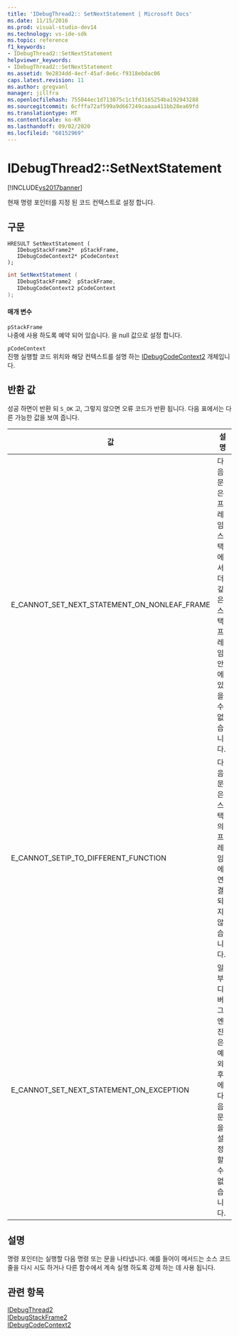```yaml
---
title: 'IDebugThread2:: SetNextStatement | Microsoft Docs'
ms.date: 11/15/2016
ms.prod: visual-studio-dev14
ms.technology: vs-ide-sdk
ms.topic: reference
f1_keywords:
- IDebugThread2::SetNextStatement
helpviewer_keywords:
- IDebugThread2::SetNextStatement
ms.assetid: 9e2834dd-4ecf-45af-8e6c-f9318ebdac06
caps.latest.revision: 11
ms.author: gregvanl
manager: jillfra
ms.openlocfilehash: 755044ec1d713075c1c1fd3165254ba192943288
ms.sourcegitcommit: 6cfffa72af599a9d667249caaaa411bb28ea69fd
ms.translationtype: MT
ms.contentlocale: ko-KR
ms.lasthandoff: 09/02/2020
ms.locfileid: "68152969"
---
```

# <a name="idebugthread2setnextstatement"></a>IDebugThread2::SetNextStatement
[!INCLUDE[vs2017banner](../../../includes/vs2017banner.md)]

현재 명령 포인터를 지정 된 코드 컨텍스트로 설정 합니다.  
  
## <a name="syntax"></a>구문  
  
```cpp#  
HRESULT SetNextStatement (   
   IDebugStackFrame2*  pStackFrame,  
   IDebugCodeContext2* pCodeContext  
);  
```  
  
```csharp  
int SetNextStatement (   
   IDebugStackFrame2  pStackFrame,  
   IDebugCodeContext2 pCodeContext  
);  
```  
  
#### <a name="parameters"></a>매개 변수  
 `pStackFrame`  
 나중에 사용 하도록 예약 되어 있습니다. 을 null 값으로 설정 합니다.  
  
 `pCodeContext`  
 진행 실행할 코드 위치와 해당 컨텍스트를 설명 하는 [IDebugCodeContext2](../../../extensibility/debugger/reference/idebugcodecontext2.md) 개체입니다.  
  
## <a name="return-value"></a>반환 값  
 성공 하면이 반환 되 `S_OK` 고, 그렇지 않으면 오류 코드가 반환 됩니다. 다음 표에서는 다른 가능한 값을 보여 줍니다.  
  
|값|설명|  
|-----------|-----------------|  
|E_CANNOT_SET_NEXT_STATEMENT_ON_NONLEAF_FRAME|다음 문은 프레임 스택에서 더 깊은 스택 프레임 안에 있을 수 없습니다.|  
|E_CANNOT_SETIP_TO_DIFFERENT_FUNCTION|다음 문은 스택의 프레임에 연결 되지 않습니다.|  
|E_CANNOT_SET_NEXT_STATEMENT_ON_EXCEPTION|일부 디버그 엔진은 예외 후에 다음 문을 설정할 수 없습니다.|  
  
## <a name="remarks"></a>설명  
 명령 포인터는 실행할 다음 명령 또는 문을 나타냅니다. 예를 들어이 메서드는 소스 코드 줄을 다시 시도 하거나 다른 함수에서 계속 실행 하도록 강제 하는 데 사용 됩니다.  
  
## <a name="see-also"></a>관련 항목  
 [IDebugThread2](../../../extensibility/debugger/reference/idebugthread2.md)   
 [IDebugStackFrame2](../../../extensibility/debugger/reference/idebugstackframe2.md)   
 [IDebugCodeContext2](../../../extensibility/debugger/reference/idebugcodecontext2.md)

